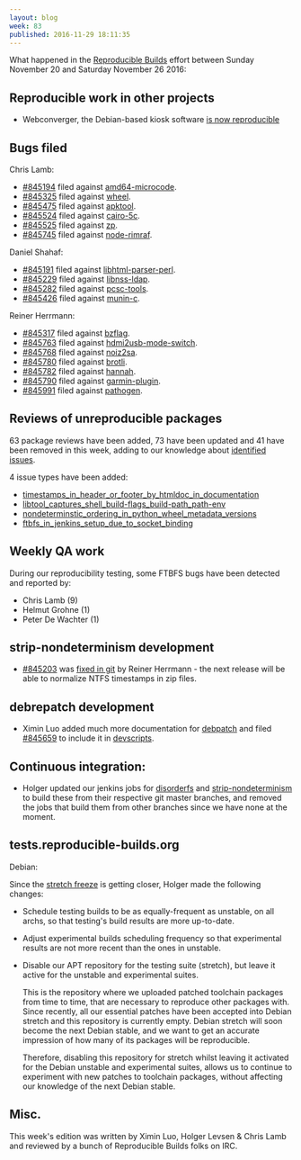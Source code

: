 ```yaml
---
layout: blog
week: 83
published: 2016-11-29 18:11:35
---
```


What happened in the [Reproducible
Builds](https://wiki.debian.org/ReproducibleBuilds) effort between Sunday
November 20 and Saturday November 26 2016:


Reproducible work in other projects
-----------------------------------

* Webconverger, the Debian-based kiosk software [is now reproducible](https://webconverger.org/blog/2016/Webconverger\_has\_reproducible\_builds/)


Bugs filed
----------

Chris Lamb:

* [#845194](https://bugs.debian.org/845194) filed against [amd64-microcode](https://tracker.debian.org/pkg/amd64-microcode).
* [#845325](https://bugs.debian.org/845325) filed against [wheel](https://tracker.debian.org/pkg/wheel).
* [#845475](https://bugs.debian.org/845475) filed against [apktool](https://tracker.debian.org/pkg/apktool).
* [#845524](https://bugs.debian.org/845524) filed against [cairo-5c](https://tracker.debian.org/pkg/cairo-5c).
* [#845525](https://bugs.debian.org/845525) filed against [zp](https://tracker.debian.org/pkg/zp).
* [#845745](https://bugs.debian.org/845745) filed against [node-rimraf](https://tracker.debian.org/pkg/node-rimraf).

Daniel Shahaf:

* [#845191](https://bugs.debian.org/845191) filed against [libhtml-parser-perl](https://tracker.debian.org/pkg/libhtml-parser-perl).
* [#845229](https://bugs.debian.org/845229) filed against [libnss-ldap](https://tracker.debian.org/pkg/libnss-ldap).
* [#845282](https://bugs.debian.org/845282) filed against [pcsc-tools](https://tracker.debian.org/pkg/pcsc-tools).
* [#845426](https://bugs.debian.org/845426) filed against [munin-c](https://tracker.debian.org/pkg/munin-c).

Reiner Herrmann:

* [#845317](https://bugs.debian.org/845317) filed against [bzflag](https://tracker.debian.org/pkg/bzflag).
* [#845763](https://bugs.debian.org/845763) filed against [hdmi2usb-mode-switch](https://tracker.debian.org/pkg/hdmi2usb-mode-switch).
* [#845768](https://bugs.debian.org/845768) filed against [noiz2sa](https://tracker.debian.org/pkg/noiz2sa).
* [#845780](https://bugs.debian.org/845780) filed against [brotli](https://tracker.debian.org/pkg/brotli).
* [#845782](https://bugs.debian.org/845782) filed against [hannah](https://tracker.debian.org/pkg/hannah).
* [#845790](https://bugs.debian.org/845790) filed against [garmin-plugin](https://tracker.debian.org/pkg/garmin-plugin).
* [#845991](https://bugs.debian.org/845991) filed against [pathogen](https://tracker.debian.org/pkg/pathogen).


Reviews of unreproducible packages
----------------------------------

63 package reviews have been added, 73 have been updated and 41 have been
removed in this week, adding to our knowledge about [identified
issues](https://tests.reproducible-builds.org/debian/index_issues.html).

4 issue types have been added:

 * [timestamps_in_header_or_footer_by_htmldoc_in_documentation](https://tests.reproducible-builds.org/issues/unstable/timestamps_in_header_or_footer_by_htmldoc_in_documentation_issue.html)
 * [libtool_captures_shell_build-flags_build-path_path-env](https://tests.reproducible-builds.org/issues/unstable/libtool_captures_shell_build-flags_build-path_path-env_issue.html)
 * [nondeterminstic_ordering_in_python_wheel_metadata_versions](https://tests.reproducible-builds.org/issues/unstable/nondeterminstic_ordering_in_python_wheel_metadata_versions_issue.html)
 * [ftbfs_in_jenkins_setup_due_to_socket_binding](https://tests.reproducible-builds.org/issues/unstable/ftbfs_in_jenkins_setup_due_to_socket_binding_issue.html)


Weekly QA work
--------------

During our reproducibility testing, some FTBFS bugs have been detected and
reported by:

 - Chris Lamb (9)
 - Helmut Grohne (1)
 - Peter De Wachter (1)


strip-nondeterminism development
--------------------------------

 * [#845203](https://bugs.debian.org/845203) was [fixed in
   git](https://anonscm.debian.org/git/reproducible/strip-nondeterminism.git/commit/?id=7124c6b)
   by Reiner Herrmann - the next release will be able to normalize NTFS
   timestamps in zip files.


debrepatch development
----------------------

 * Ximin Luo added much more documentation for
   [debpatch](https://anonscm.debian.org/cgit/reproducible/debrepatch.git/tree/debpatch)
   and filed [#845659](https://bugs.debian.org/845659) to include it in
   [devscripts](https://packages.debian.org/sid/devscripts).


Continuous integration:
-----------------------

 * Holger updated our jenkins jobs for
   [disorderfs](https://jenkins.debian.net/job/reproducible_disorderfs_from_git_master/)
   and
   [strip-nondeterminism](https://jenkins.debian.net/job/reproducible_strip-nondeterminism_from_git_master/)
   to build these from their respective git master branches, and removed the
   jobs that build them from other branches since we have none at the moment.


tests.reproducible-builds.org
-----------------------

Debian: 

Since the [stretch freeze](https://release.debian.org/#release-dates) is
getting closer, Holger made the following changes:

 * Schedule testing builds to be as equally-frequent as unstable, on all archs,
   so that testing's build results are more up-to-date.

 * Adjust experimental builds scheduling frequency so that experimental results
   are not more recent than the ones in unstable.

 * Disable our APT repository for the testing suite (stretch), but leave it
   active for the unstable and experimental suites.

   This is the repository where we uploaded patched toolchain packages from
   time to time, that are necessary to reproduce other packages with. Since
   recently, all our essential patches have been accepted into Debian stretch
   and this repository is currently empty. Debian stretch will soon become the
   next Debian stable, and we want to get an accurate impression of how many of
   its packages will be reproducible.

   Therefore, disabling this repository for stretch whilst leaving it activated
   for the Debian unstable and experimental suites, allows us to continue to
   experiment with new patches to toolchain packages, without affecting our
   knowledge of the next Debian stable.


Misc.
-----

This week's edition was written by Ximin Luo, Holger Levsen & Chris Lamb and reviewed by
a bunch of Reproducible Builds folks on IRC.
